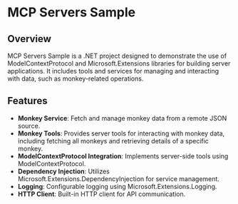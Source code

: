 # MCP Servers Sample

## Overview

MCP Servers Sample is a .NET project designed to demonstrate the use of ModelContextProtocol and Microsoft.Extensions libraries for building server applications. It includes tools and services for managing and interacting with data, such as monkey-related operations.

## Features

- **Monkey Service**: Fetch and manage monkey data from a remote JSON source.
- **Monkey Tools**: Provides server tools for interacting with monkey data, including fetching all monkeys and retrieving details of a specific monkey.
- **ModelContextProtocol Integration**: Implements server-side tools using ModelContextProtocol.
- **Dependency Injection**: Utilizes Microsoft.Extensions.DependencyInjection for service management.
- **Logging**: Configurable logging using Microsoft.Extensions.Logging.
- **HTTP Client**: Built-in HTTP client for API communication.

